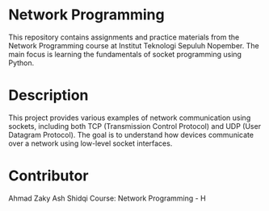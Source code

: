 # Network Programming

This repository contains assignments and practice materials from the Network Programming course at Institut Teknologi Sepuluh Nopember. The main focus is learning the fundamentals of socket programming using Python.

# Description

This project provides various examples of network communication using sockets, including both TCP (Transmission Control Protocol) and UDP (User Datagram Protocol). The goal is to understand how devices communicate over a network using low-level socket interfaces.

# Contributor
Ahmad Zaky Ash Shidqi
Course: Network Programming - H
